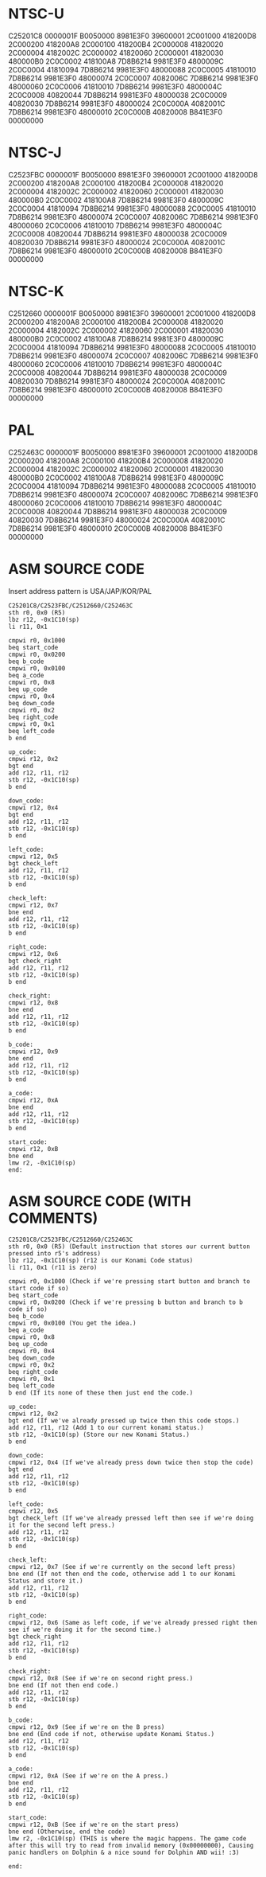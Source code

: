 # NTSC-U

C25201C8 0000001F
B0050000 8981E3F0
39600001 2C001000
418200D8 2C000200
418200A8 2C000100
418200B4 2C000008
41820020 2C000004
4182002C 2C000002
41820060 2C000001
41820030 480000B0
2C0C0002 418100A8
7D8B6214 9981E3F0
4800009C 2C0C0004
41810094 7D8B6214
9981E3F0 48000088
2C0C0005 41810010
7D8B6214 9981E3F0
48000074 2C0C0007
4082006C 7D8B6214
9981E3F0 48000060
2C0C0006 41810010
7D8B6214 9981E3F0
4800004C 2C0C0008
40820044 7D8B6214
9981E3F0 48000038
2C0C0009 40820030
7D8B6214 9981E3F0
48000024 2C0C000A
4082001C 7D8B6214
9981E3F0 48000010
2C0C000B 40820008
B841E3F0 00000000

# NTSC-J

C2523FBC 0000001F
B0050000 8981E3F0
39600001 2C001000
418200D8 2C000200
418200A8 2C000100
418200B4 2C000008
41820020 2C000004
4182002C 2C000002
41820060 2C000001
41820030 480000B0
2C0C0002 418100A8
7D8B6214 9981E3F0
4800009C 2C0C0004
41810094 7D8B6214
9981E3F0 48000088
2C0C0005 41810010
7D8B6214 9981E3F0
48000074 2C0C0007
4082006C 7D8B6214
9981E3F0 48000060
2C0C0006 41810010
7D8B6214 9981E3F0
4800004C 2C0C0008
40820044 7D8B6214
9981E3F0 48000038
2C0C0009 40820030
7D8B6214 9981E3F0
48000024 2C0C000A
4082001C 7D8B6214
9981E3F0 48000010
2C0C000B 40820008
B841E3F0 00000000

# NTSC-K

C2512660 0000001F
B0050000 8981E3F0
39600001 2C001000
418200D8 2C000200
418200A8 2C000100
418200B4 2C000008
41820020 2C000004
4182002C 2C000002
41820060 2C000001
41820030 480000B0
2C0C0002 418100A8
7D8B6214 9981E3F0
4800009C 2C0C0004
41810094 7D8B6214
9981E3F0 48000088
2C0C0005 41810010
7D8B6214 9981E3F0
48000074 2C0C0007
4082006C 7D8B6214
9981E3F0 48000060
2C0C0006 41810010
7D8B6214 9981E3F0
4800004C 2C0C0008
40820044 7D8B6214
9981E3F0 48000038
2C0C0009 40820030
7D8B6214 9981E3F0
48000024 2C0C000A
4082001C 7D8B6214
9981E3F0 48000010
2C0C000B 40820008
B841E3F0 00000000

# PAL

C252463C 0000001F
B0050000 8981E3F0
39600001 2C001000
418200D8 2C000200
418200A8 2C000100
418200B4 2C000008
41820020 2C000004
4182002C 2C000002
41820060 2C000001
41820030 480000B0
2C0C0002 418100A8
7D8B6214 9981E3F0
4800009C 2C0C0004
41810094 7D8B6214
9981E3F0 48000088
2C0C0005 41810010
7D8B6214 9981E3F0
48000074 2C0C0007
4082006C 7D8B6214
9981E3F0 48000060
2C0C0006 41810010
7D8B6214 9981E3F0
4800004C 2C0C0008
40820044 7D8B6214
9981E3F0 48000038
2C0C0009 40820030
7D8B6214 9981E3F0
48000024 2C0C000A
4082001C 7D8B6214
9981E3F0 48000010
2C0C000B 40820008
B841E3F0 00000000


# ASM SOURCE CODE
Insert address pattern is USA/JAP/KOR/PAL
```
C25201C8/C2523FBC/C2512660/C252463C
sth r0, 0x0 (R5)
lbz r12, -0x1C10(sp)
li r11, 0x1

cmpwi r0, 0x1000
beq start_code
cmpwi r0, 0x0200
beq b_code
cmpwi r0, 0x0100
beq a_code
cmpwi r0, 0x8
beq up_code
cmpwi r0, 0x4
beq down_code
cmpwi r0, 0x2
beq right_code
cmpwi r0, 0x1
beq left_code
b end

up_code:
cmpwi r12, 0x2
bgt end
add r12, r11, r12
stb r12, -0x1C10(sp)
b end

down_code:
cmpwi r12, 0x4
bgt end
add r12, r11, r12
stb r12, -0x1C10(sp)
b end

left_code:
cmpwi r12, 0x5
bgt check_left
add r12, r11, r12
stb r12, -0x1C10(sp)
b end

check_left:
cmpwi r12, 0x7
bne end
add r12, r11, r12
stb r12, -0x1C10(sp)
b end

right_code:
cmpwi r12, 0x6
bgt check_right
add r12, r11, r12
stb r12, -0x1C10(sp)
b end

check_right:
cmpwi r12, 0x8
bne end
add r12, r11, r12
stb r12, -0x1C10(sp)
b end

b_code:
cmpwi r12, 0x9
bne end
add r12, r11, r12
stb r12, -0x1C10(sp)
b end

a_code:
cmpwi r12, 0xA
bne end
add r12, r11, r12
stb r12, -0x1C10(sp)
b end

start_code:
cmpwi r12, 0xB 
bne end
lmw r2, -0x1C10(sp)
end:
```
# ASM SOURCE CODE (WITH COMMENTS)
```
C25201C8/C2523FBC/C2512660/C252463C
sth r0, 0x0 (R5) (Default instruction that stores our current button pressed into r5's address)
lbz r12, -0x1C10(sp) (r12 is our Konami Code status)
li r11, 0x1 (r11 is zero)

cmpwi r0, 0x1000 (Check if we're pressing start button and branch to start code if so)
beq start_code
cmpwi r0, 0x0200 (Check if we're pressing b button and branch to b code if so)
beq b_code 
cmpwi r0, 0x0100 (You get the idea.)
beq a_code
cmpwi r0, 0x8
beq up_code
cmpwi r0, 0x4
beq down_code
cmpwi r0, 0x2
beq right_code
cmpwi r0, 0x1
beq left_code
b end (If its none of these then just end the code.)

up_code:
cmpwi r12, 0x2
bgt end (If we've already pressed up twice then this code stops.)
add r12, r11, r12 (Add 1 to our current konami status.) 
stb r12, -0x1C10(sp) (Store our new Konami Status.)
b end

down_code:
cmpwi r12, 0x4 (If we've already press down twice then stop the code)
bgt end
add r12, r11, r12
stb r12, -0x1C10(sp)
b end

left_code:
cmpwi r12, 0x5
bgt check_left (If we've already pressed left then see if we're doing it for the second left press.)
add r12, r11, r12
stb r12, -0x1C10(sp)
b end

check_left:
cmpwi r12, 0x7 (See if we're currently on the second left press)
bne end (If not then end the code, otherwise add 1 to our Konami Status and store it.)
add r12, r11, r12
stb r12, -0x1C10(sp)
b end

right_code:
cmpwi r12, 0x6 (Same as left code, if we've already pressed right then see if we're doing it for the second time.)
bgt check_right
add r12, r11, r12
stb r12, -0x1C10(sp)
b end

check_right:
cmpwi r12, 0x8 (See if we're on second right press.)
bne end (If not then end code.)
add r12, r11, r12
stb r12, -0x1C10(sp)
b end

b_code:
cmpwi r12, 0x9 (See if we're on the B press)
bne end (End code if not, otherwise update Konami Status.)
add r12, r11, r12
stb r12, -0x1C10(sp)
b end

a_code:
cmpwi r12, 0xA (See if we're on the A press.)
bne end
add r12, r11, r12
stb r12, -0x1C10(sp)
b end

start_code:
cmpwi r12, 0xB (See if we're on the start press)
bne end (Otherwise, end the code)
lmw r2, -0x1C10(sp) (THIS is where the magic happens. The game code after this will try to read from invalid memory (0x00000000), Causing panic handlers on Dolphin & a nice sound for Dolphin AND wii! :3)

end:
```
